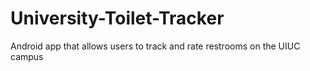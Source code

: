 # University-Toilet-Tracker
Android app that allows users to track and rate restrooms on the UIUC campus
